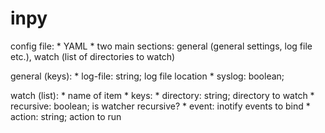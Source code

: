 # inpy

config file:
    * YAML
    * two main sections: general (general settings, log file etc.), watch (list of directories to watch)

general (keys):
    * log-file: string; log file location
    * syslog: boolean;

watch (list):
    * name of item
    * keys:
            * directory: string; directory to watch
            * recursive: boolean; is watcher recursive?
            * event: inotify events to bind
            * action: string; action to run
